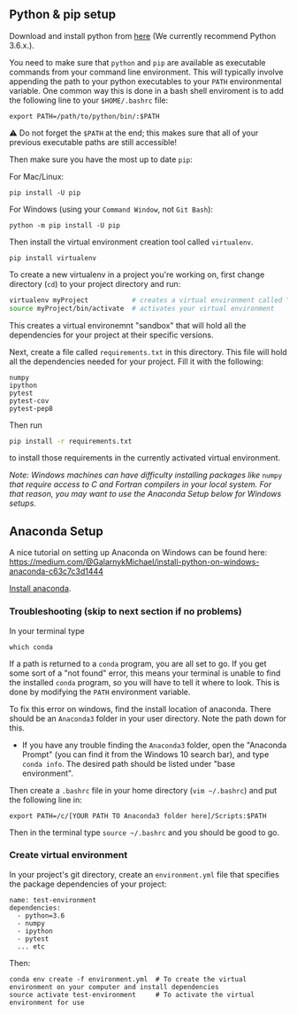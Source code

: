 ## Python & pip setup

Download and install python from [here](https://www.python.org/downloads/) (We currently recommend Python 3.6.x.). 

You need to make sure that `python` and `pip` are available as executable
commands from your command line environment.  This will typically involve
appending the path to your python executables to your `PATH` environmental
variable.  One common way this is done in a bash shell enviroment is to add the
following line to your `$HOME/.bashrc` file:
```
export PATH=/path/to/python/bin/:$PATH
```
:warning: Do not forget the `$PATH` at the end; this makes sure that all of
your previous executable paths are still accessible!

Then make sure you have the most up to date `pip`:

For Mac/Linux:
```
pip install -U pip
```
For Windows (using your `Command Window`, not `Git Bash`):
```
python -m pip install -U pip
```
Then install the virtual environment creation tool called `virtualenv`.
```
pip install virtualenv
```

To create a new virtualenv in a project you're working on, first change
directory (`cd`) to your project directory and run:
```sh
virtualenv myProject           # creates a virtual environment called "myProject" in your current directory
source myProject/bin/activate  # activates your virtual environment
```
This creates a virtual environemnt "sandbox" that will hold all the
dependencies for your project at their specific versions.

Next, create a file called `requirements.txt` in this directory. This file will
hold all the dependencies needed for your project. Fill it with the following: 
```
numpy
ipython
pytest
pytest-cov
pytest-pep8
```

Then run
```sh
pip install -r requirements.txt
```
to install those requirements in the currently activated virtual environment.

*Note: Windows machines can have difficulty installing packages like* `numpy`
*that require access to C and Fortran compilers in your local system.  For that
reason, you may want to use the Anaconda Setup below for Windows setups.*


## Anaconda Setup

A nice tutorial on setting up Anaconda on Windows can be found here:
https://medium.com/@GalarnykMichael/install-python-on-windows-anaconda-c63c7c3d1444

[Install anaconda](https://docs.continuum.io/anaconda/install/). 

### Troubleshooting (skip to next section if no problems)
In your terminal type

```
which conda
```

If a path is returned to a `conda` program, you are all set to go. If you get
some sort of a "not found" error, this means your terminal is unable to find
the installed `conda` program, so you will have to tell it where to look. This
is done by modifying the `PATH` environment variable. 

To fix this error on windows, find the install location of anaconda. There
should be an `Anaconda3` folder in your user directory. Note the path down for
this.
* If you have any trouble finding the `Anaconda3` folder, open the "Anaconda Prompt" (you can find it from the Windows 10 search bar), and type `conda info`. The desired path should be listed under "base environment".

Then create a `.bashrc` file in your home directory (`vim ~/.bashrc`) and
put the following line in:
```
export PATH=/c/[YOUR PATH TO Anaconda3 folder here]/Scripts:$PATH
```
Then in the terminal type `source ~/.bashrc` and you should be good to go.

### Create virtual environment
In your project's git directory, create an `environment.yml` file that
specifies the package dependencies of your project:

```
name: test-environment
dependencies:
  - python=3.6
  - numpy
  - ipython
  - pytest
  ... etc

```
Then:
```
conda env create -f environment.yml  # To create the virtual environment on your computer and install dependencies
source activate test-environment     # To activate the virtual environment for use
```
